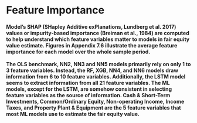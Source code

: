 #	Feature Importance
#### Model’s SHAP (SHapley Additive exPlanations, Lundberg et al. 2017) values or impurity-based importance (Breiman et al., 1984) are computed to help understand which feature variables matter to models in fair equity value estimate. Figures in Appendix 7.6 illustrate the average feature importance for each model over the whole sample period. <br><br>The OLS benchmark, NN2, NN3 and NN5 models primarily rely on only 1 to 3 feature variables. Instead, the RF, XGB, NN4, and NN6 models draw information from 6 to 10 feature variables. Additionally, the LSTM model seems to extract information from all 21 feature variables. The ML models, except for the LSTM, are somehow consistent in selecting feature variables as the source of information. Cash & Short-Term Investments, Common/Ordinary Equity, Non-operating Income, Income Taxes, and Property Plant & Equipment are the 5 feature variables that most ML models use to estimate the fair equity value.
